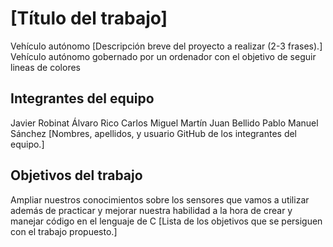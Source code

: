 # [Título del trabajo]
Vehículo autónomo
[Descripción breve del proyecto a realizar (2-3 frases).]
Vehículo autónomo  gobernado por un ordenador con el  objetivo de seguir lineas de colores
## Integrantes del equipo
Javier Robinat
Álvaro Rico 
Carlos Miguel Martín
Juan Bellido
Pablo Manuel Sánchez
[Nombres, apellidos, y usuario GitHub de los integrantes del equipo.]

## Objetivos del trabajo
Ampliar nuestros conocimientos sobre los sensores que vamos a utilizar además de practicar y mejorar nuestra habilidad a la hora de crear y manejar código en el lenguaje de C
[Lista de los objetivos que se persiguen con el trabajo propuesto.]
